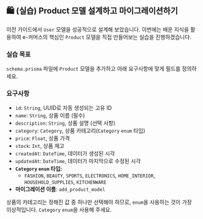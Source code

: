 ## 🛍️ (실습) Product 모델 설계하고 마이그레이션하기

이전 가이드에서 `User` 모델을 성공적으로 설계해 보았습니다. 이번에는 배운 지식을 활용하여 e-커머스의 핵심인 `Product` 모델을 직접 만들어보는 실습을 진행하겠습니다.

### 실습 목표

`schema.prisma` 파일에 `Product` 모델을 추가하고 아래 요구사항에 맞게 필드를 정의하세요.

### **요구사항**

- `id`: `String`, UUID로 자동 생성되는 고유 ID
- `name`: `String`, 상품 이름 (필수)
- `description`: `String`, 상품 설명 (선택 사항)
- `category`: `Category`, 상품 카테고리(`Category` `enum` 타입)
- `price`: `Float`, 상품 가격
- `stock`: `Int`, 상품 재고
- `createdAt`: `DateTime`, 데이터가 생성된 시각
- `updatedAt`: `DateTime`, 데이터가 마지막으로 수정된 시각
- **`Category` `enum` 타입:**
  - `FASHION`, `BEAUTY`, `SPORTS`, `ELECTRONICS`, `HOME_INTERIOR`, `HOUSEHOLD_SUPPLIES`, `KITCHENWARE`
- **마이그레이션 이름**: `add_product_model`

상품의 카테고리는 정해진 값 중 하나만 선택해야 하므로, `enum`을 사용하는 것이 가장 이상적입니다. `Category` `enum`을 사용해 주세요.
